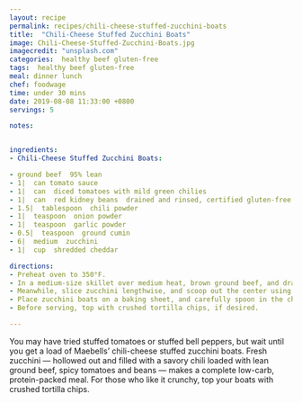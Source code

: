 ```yaml
---
layout: recipe
permalink: recipes/chili-cheese-stuffed-zucchini-boats
title:  "Chili-Cheese Stuffed Zucchini Boats"
image: Chili-Cheese-Stuffed-Zucchini-Boats.jpg
imagecredit: "unsplash.com"
categories:  healthy beef gluten-free
tags:  healthy beef gluten-free
meal: dinner lunch
chef: foodwage
time: under 30 mins
date: 2019-08-08 11:33:00 +0800
servings: 5

notes:


ingredients:
- Chili-Cheese Stuffed Zucchini Boats:

- ground beef  95% lean
- 1|  can tomato sauce
- 1|  can  diced tomatoes with mild green chilies
- 1|  can  red kidney beans  drained and rinsed, certified gluten-free if necessary
- 1.5|  tablespoon  chili powder
- 1|  teaspoon  onion powder
- 1|  teaspoon  garlic powder
- 0.5|  teaspoon  ground cumin
- 6|  medium  zucchini
- 1|  cup  shredded cheddar

directions:
- Preheat oven to 350°F.
- In a medium-size skillet over medium heat, brown ground beef, and drain off any grease. Add tomato sauce, tomatoes with their juice, beans and spices. Stir well, and let mixture simmer for 5–7 minutes to let flavors meld.
- Meanwhile, slice zucchini lengthwise, and scoop out the center using a teaspoon.
- Place zucchini boats on a baking sheet, and carefully spoon in the chili mixture. Top with cheese, and bake for 20 minutes.
- Before serving, top with crushed tortilla chips, if desired.

---
```


You may have tried stuffed tomatoes or stuffed bell peppers, but wait until you get a load of Maebells’ chili-cheese stuffed zucchini boats. Fresh zucchini — hollowed out and filled with a savory chili loaded with lean ground beef, spicy tomatoes and beans — makes a complete low-carb, protein-packed meal. For those who like it crunchy, top your boats with crushed tortilla chips.